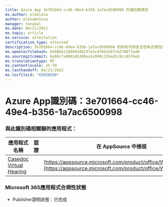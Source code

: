 ```yaml
---
title: Azure App 3e701664-cc46-49e4-b356-1a7ac6500998 的識別碼資訊
ms.author: elmalova
author: elenamalova
manager: tonybal
ms.date: 04/21/2022
ms.topic: article
ms.service: attestation
certification_type: attested
description: 3e701664-cc46-49e4-b356-1a7ac6500998 的所有可用安全性與合規性資訊。
ms.openlocfilehash: 6208bb116660348247e3c4fb41b67c62708f7ad0
ms.sourcegitcommit: 6a86cfad0d14b309aa1e990c124ed1c0cc85fbeb
ms.translationtype: MT
ms.contentlocale: zh-TW
ms.lasthandoff: 04/21/2022
ms.locfileid: "65026030"
---
```

# <a name="azure-app-id-3e701664-cc46-49e4-b356-1a7ac6500998"></a>Azure App識別碼：3e701664-cc46-49e4-b356-1a7ac6500998


### <a name="apps-associated-with-this-id"></a>與此識別碼相關聯的應用程式：
| **應用程式名稱** | **認證** | **在 AppSource 中檢視** |
|--------------|---------------|-----------------------|
| [Casedoc Virtual Hearing](../forward/WA200003164.md) |  | [https://appsource.microsoft.com/product/office/WA200003164](https://appsource.microsoft.com/product/office/WA200003164) |

### <a name="microsoft-365-app-compliance-status"></a>Microsoft 365應用程式合規性狀態
- Publisher證明狀態：已完成
